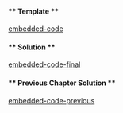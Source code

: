 <!-- Add translation for the following page: https://vyper.fun/#/1/putting_it_together
Do NOT change the code below. The below code runs the code editor -->

<!-- tabs:start -->

#### ** Template **

[embedded-code](../../assets/1/1.12-template-code.vy ':include :type=code embed-template')

#### ** Solution **

[embedded-code-final](../../assets/1/1.12-finished-code.vy ':include :type=code embed-final')

#### ** Previous Chapter Solution **

[embedded-code-previous](../../assets/1/1.11-finished-code.vy ':include :type=code embed-previous')

<!-- tabs:end -->
